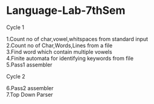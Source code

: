 # Language-Lab-7thSem 
  
  Cycle 1

1.Count no of char,vowel,whitspaces from standard input\
2.Count no of Char,Words,Lines from a file\
3.Find word which contain multiple vowels\
4.Finite automata for identifying keywords from file\
5.Pass1 assembler
  
  Cycle 2
  
6.Pass2 assembler\
7.Top Down Parser
  
